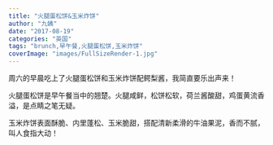```yaml
---
title: "火腿蛋松饼&玉米炸饼"
author: "九姨"
date: "2017-08-19"
categories: "英国"
tags: "brunch,早午餐,火腿蛋松饼,玉米炸饼"
coverImage: "images/FullSizeRender-1.jpg"
---
```


周六的早晨吃上了火腿蛋松饼和玉米炸饼配鳄梨酱，我简直要乐出声来！

火腿蛋松饼是早午餐当中的翘楚。火腿咸鲜，松饼松软，荷兰酱酸甜，鸡蛋黄流香溢，是点睛之笔无疑。

玉米炸饼表面酥脆、内里蓬松、玉米脆甜，搭配清新柔滑的牛油果泥，香而不腻，叫人食指大动！
